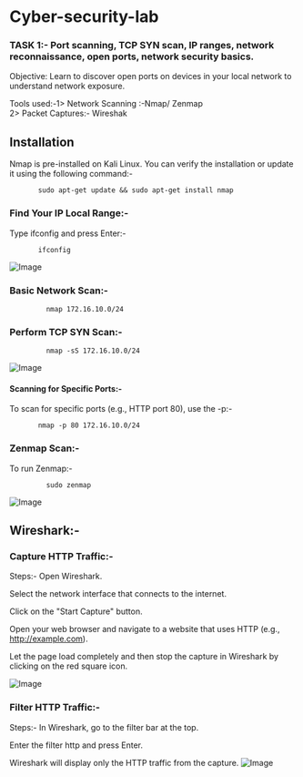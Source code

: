 # Cyber-security-lab


### TASK 1:- Port scanning, TCP SYN scan, IP ranges, network reconnaissance, open ports, network security basics.

Objective: Learn to discover open ports on devices in your local network to understand network exposure.

Tools used:-1> Network Scanning :-Nmap/ Zenmap    
           2> Packet Captures:- Wireshak


## Installation
Nmap is pre-installed on Kali Linux. You can verify the installation or update it using the following command:-
          
           sudo apt-get update && sudo apt-get install nmap

### Find Your IP Local Range:-
Type ifconfig and press Enter:-
          
           ifconfig
![Image](https://github.com/user-attachments/assets/74e5ed5c-c717-468c-af82-53869ae2ad93)           

### Basic Network Scan:-
             nmap 172.16.10.0/24

### Perform TCP SYN Scan:-
             nmap -sS 172.16.10.0/24
![Image](https://github.com/user-attachments/assets/b4bbba65-185b-4ba4-bf3f-c724c0e83f5a)


#### Scanning for Specific Ports:-
To scan for specific ports (e.g., HTTP port 80), use the -p:-

           nmap -p 80 172.16.10.0/24

### Zenmap Scan:- 
 To run Zenmap:-
 
             sudo zenmap
![Image](https://github.com/user-attachments/assets/c8a4b3e2-f2a3-4f2a-8aff-32cc16568799)

##  Wireshark:-
### Capture HTTP Traffic:-
Steps:-
Open Wireshark.

Select the network interface that connects to the internet.

Click on the "Start Capture" button.

Open your web browser and navigate to a website that uses HTTP (e.g., http://example.com).

Let the page load completely and then stop the capture in Wireshark by clicking on the red square icon.

![Image](https://github.com/user-attachments/assets/1efb567d-4796-4f9b-bbf1-97f1d165781e)
### Filter HTTP Traffic:-
Steps:-
In Wireshark, go to the filter bar at the top.

Enter the filter http and press Enter.

Wireshark will display only the HTTP traffic from the capture.
![Image](https://github.com/user-attachments/assets/87441148-a272-4644-bdf6-96e2aea932b8)

